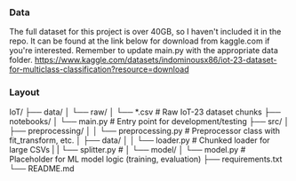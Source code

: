 ### Data
The full dataset for this project is over 40GB, so I haven't included it in the repo. It can be found at the link below for download from kaggle.com if you're interested. Remember to update main.py with the appropriate data folder.
https://www.kaggle.com/datasets/indominousx86/iot-23-dataset-for-multiclass-classification?resource=download

### Layout
IoT/
├── data/
│   └── raw/
│       └── *.csv             # Raw IoT-23 dataset chunks
├── notebooks/
│   └── main.py               # Entry point for development/testing
├── src/
│   ├── preprocessing/
│   │   └── preprocessing.py  # Preprocessor class with fit_transform, etc.
│   ├── data/
│   │   └── loader.py         # Chunked loader for large CSVs
|   |   └── splitter.py       # 
│   └── model/
│       └── model.py          # Placeholder for ML model logic (training, evaluation)
├── requirements.txt
└── README.md
